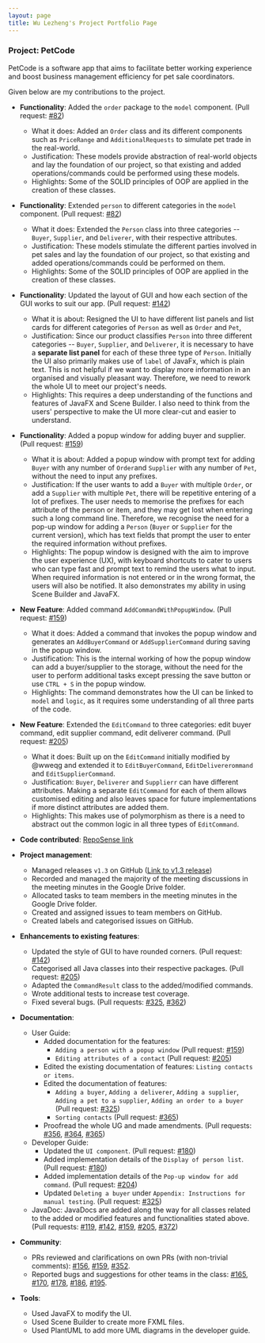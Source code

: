 ```yaml
---
layout: page
title: Wu Lezheng's Project Portfolio Page
---
```


### Project: PetCode

PetCode is a software app that aims to facilitate better working experience and boost business management efficiency for pet sale coordinators.

Given below are my contributions to the project.

* **Functionality**: Added the `order` package to the `model` component. (Pull request: [#82](https://github.com/AY2223S1-CS2103T-T09-2/tp/pull/82))
  * What it does: Added an `Order` class and its different components such as `PriceRange` and `AdditionalRequests` to simulate pet trade in the real-world.
  * Justification: These models provide abstraction of real-world objects and lay the foundation of our project, so that existing and added operations/commands could be performed using these models.
  * Highlights: Some of the SOLID principles of OOP are applied in the creation of these classes.

* **Functionality**: Extended `person` to different categories in the `model` component. (Pull request: [#82](https://github.com/AY2223S1-CS2103T-T09-2/tp/pull/82))
  * What it does: Extended the `Person` class into three categories -- `Buyer`, `Supplier`, and `Deliverer`, with their respective attributes.
  * Justification: These models stimulate the different parties involved in pet sales and lay the foundation of our project, so that existing and added operations/commands could be performed on them.
  * Highlights: Some of the SOLID principles of OOP are applied in the creation of these classes.

* **Functionality**: Updated the layout of GUI and how each section of the GUI works to suit our app. (Pull request: [#142](https://github.com/AY2223S1-CS2103T-T09-2/tp/pull/142))
  * What it is about: Resigned the UI to have different list panels and list cards for different categories of `Person` as well as `Order` and `Pet`,
  * Justification: Since our product classifies `Person` into three different categories -- `Buyer`, `Supplier`, and `Deliverer`, it is necessary to have a **separate list panel** for each of these three type of `Person`. Initially the UI also primarily makes use of `label` of JavaFx, which is plain text.
                   This is not helpful if we want to display more information in an organised and visually pleasant way. Therefore, we need to rework the whole UI to meet our project's needs.
  * Highlights: This requires a deep understanding of the functions and features of JavaFX and Scene Builder. I also need to think from the users' perspective to make the UI more clear-cut and easier to understand.

* **Functionality**: Added a popup window for adding buyer and supplier. (Pull request: [#159](https://github.com/AY2223S1-CS2103T-T09-2/tp/pull/159))
  * What it is about: Added a popup window with prompt text for adding `Buyer` with any number of `Order`and `Supplier` with any number of `Pet`, without the need to input any prefixes.
  * Justification: If the user wants to add a `Buyer` with multiple `Order`, or add a `Supplier` with multiple `Pet`, there will be repetitive entering of a lot of prefixes.
                   The user needs to memorise the prefixes for each attribute of the person or item, and they may get lost when entering such a long command line. Therefore, we recognise the need for a pop-up window for adding a `Person` (`Buyer` or `Supplier` for the current version), which has text fields that prompt the user to enter the required information without prefixes.
  * Highlights: The popup window is designed with the aim to improve the user experience (UX), with keyboard shortcuts to cater to users who can type fast and prompt text to remind the users what to input. When required information is not entered or in the wrong format, the users will also be notified. It also demonstrates my ability in using Scene Builder and JavaFX.

* **New Feature**: Added command `AddCommandWithPopupWindow`. (Pull request: [#159](https://github.com/AY2223S1-CS2103T-T09-2/tp/pull/159))
  * What it does: Added a command that invokes the popup window and generates an `AddBuyerCommand` or `AddSupplierCommand` during saving in the popup window.
  * Justification: This is the internal working of how the popup window can add a buyer/supplier to the storage, without the need for the user to perform additional tasks except pressing the save button or use `CTRL + S` in the popup window.
  * Highlights: The command demonstrates how the UI can be linked to `model` and `logic`, as it requires some understanding of all three parts of the code.

* **New Feature**: Extended the `EditCommand` to three categories: edit buyer command, edit supplier command, edit deliverer command. (Pull request: [#205](https://github.com/AY2223S1-CS2103T-T09-2/tp/pull/205))
  * What it does: Built up on the `EditCommand` initially modified by @wweqg and extended it to `EditBuyerCommand`, `EditDelivererommand` and `EditSupplierCommand`.
  * Justification: `Buyer`, `Deliverer` and `Supplierr` can have different attributes. Making a separate `EditCommand` for each of them allows customised editing and also leaves space for future implementations if more distinct attributes are added them.
  * Highlights: This makes use of polymorphism as there is a need to abstract out the common logic in all three types of `EditCommand`.


* **Code contributed**: [RepoSense link](https://nus-cs2103-ay2223s1.github.io/tp-dashboard/?search=wu-lezheng&breakdown=true&sort=groupTitle&sortWithin=title&since=2022-09-16&timeframe=commit&mergegroup=&groupSelect=groupByRepos&checkedFileTypes=docs~functional-code~test-code~other&tabOpen=true&tabType=authorship&tabAuthor=Wu-Lezheng&tabRepo=AY2223S1-CS2103T-T09-2%2Ftp%5Bmaster%5D&authorshipIsMergeGroup=false&authorshipFileTypes=docs~functional-code~test-code&authorshipIsBinaryFileTypeChecked=false&authorshipIsIgnoredFilesChecked=false)


* **Project management**:
  * Managed releases `v1.3` on GitHub ([Link to v1.3 release](https://github.com/AY2223S1-CS2103T-T09-2/tp/releases/tag/v1.3.1))
  * Recorded and managed the majority of the meeting discussions in the meeting minutes in the Google Drive folder.
  * Allocated tasks to team members in the meeting minutes in the Google Drive folder.
  * Created and assigned issues to team members on GitHub.
  * Created labels and categorised issues on GitHub.


* **Enhancements to existing features**:
  * Updated the style of GUI to have rounded corners. (Pull request: [#142](https://github.com/AY2223S1-CS2103T-T09-2/tp/pull/142))
  * Categorised all Java classes into their respective packages. (Pull request: [#205](https://github.com/AY2223S1-CS2103T-T09-2/tp/pull/205))
  * Adapted the `CommandResult` class to the added/modified commands.
  * Wrote additional tests to increase test coverage.
  * Fixed several bugs. (Pull requests: [#325](https://github.com/AY2223S1-CS2103T-T09-2/tp/pull/325), [#362](https://github.com/AY2223S1-CS2103T-T09-2/tp/pull/362))


* **Documentation**:
  * User Guide:
    * Added documentation for the features:
      * `Adding a person with a popup window` (Pull request: [#159](https://github.com/AY2223S1-CS2103T-T09-2/tp/pull/159))
      * `Editing attributes of a contact` (Pull request: [#205](https://github.com/AY2223S1-CS2103T-T09-2/tp/pull/205))
    * Edited the existing documentation of features: `Listing contacts or items`.
    * Edited the documentation of features:
      * `Adding a buyer`, `Adding a deliverer`, `Adding a supplier`, `Adding a pet to a supplier`, `Adding an order to a buyer` (Pull request: [#325](https://github.com/AY2223S1-CS2103T-T09-2/tp/pull/325))
      * `Sorting contacts` (Pull request: [#365](https://github.com/AY2223S1-CS2103T-T09-2/tp/pull/365))
    * Proofread the whole UG and made amendments.
      (Pull requests: [#356](https://github.com/AY2223S1-CS2103T-T09-2/tp/pull/356), [#364](https://github.com/AY2223S1-CS2103T-T09-2/tp/pull/364), [#365](https://github.com/AY2223S1-CS2103T-T09-2/tp/pull/365))
  * Developer Guide:
    * Updated the `UI component`. (Pull request: [#180](https://github.com/AY2223S1-CS2103T-T09-2/tp/pull/180))
    * Added implementation details of the `Display of person list`. (Pull request: [#180](https://github.com/AY2223S1-CS2103T-T09-2/tp/pull/180))
    * Added implementation details of the `Pop-up window for add command`. (Pull request: [#204](https://github.com/AY2223S1-CS2103T-T09-2/tp/pull/204))
    * Updated `Deleting a buyer` under `Appendix: Instructions for manual testing`. (Pull request: [#325](https://github.com/AY2223S1-CS2103T-T09-2/tp/pull/325))
  * JavaDoc: JavaDocs are added along the way for all classes related to the added or modified features and functionalities stated above.
    (Pull requests: [#119](https://github.com/AY2223S1-CS2103T-T09-2/tp/pull/119),
                    [#142](https://github.com/AY2223S1-CS2103T-T09-2/tp/pull/142),
                    [#159](https://github.com/AY2223S1-CS2103T-T09-2/tp/pull/159),
                    [#205](https://github.com/AY2223S1-CS2103T-T09-2/tp/pull/205),
                    [#372](https://github.com/AY2223S1-CS2103T-T09-2/tp/pull/372))


* **Community**:
  * PRs reviewed and clarifications on own PRs (with non-trivial comments):
    [\#156](https://github.com/AY2223S1-CS2103T-T09-2/tp/pull/156#discussion_r1000077198),
    [\#159](https://github.com/AY2223S1-CS2103T-T09-2/tp/pull/159#discussion_r1005400272),
    [#352](https://github.com/AY2223S1-CS2103T-T09-2/tp/pull/352).
  * Reported bugs and suggestions for other teams in the class:
    [#165](https://github.com/AY2223S1-CS2103T-W08-2/tp/issues/165),
    [#170](https://github.com/AY2223S1-CS2103T-W08-2/tp/issues/170),
    [#178](https://github.com/AY2223S1-CS2103T-W08-2/tp/issues/178),
    [#186](https://github.com/AY2223S1-CS2103T-W08-2/tp/issues/186),
    [#195](https://github.com/AY2223S1-CS2103T-W08-2/tp/issues/195).


* **Tools**:
  * Used JavaFX to modify the UI.
  * Used Scene Builder to create more FXML files.
  * Used PlantUML to add more UML diagrams in the developer guide.
